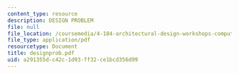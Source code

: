 ```yaml
---
content_type: resource
description: DESIGN PROBLEM
file: null
file_location: /coursemedia/4-184-architectural-design-workshops-computational-design-for-housing-spring-2002/a291355dc42c1d93ff32ce1bcd356d99_designprob.pdf
file_type: application/pdf
resourcetype: Document
title: designprob.pdf
uid: a291355d-c42c-1d93-ff32-ce1bcd356d99
---
```

